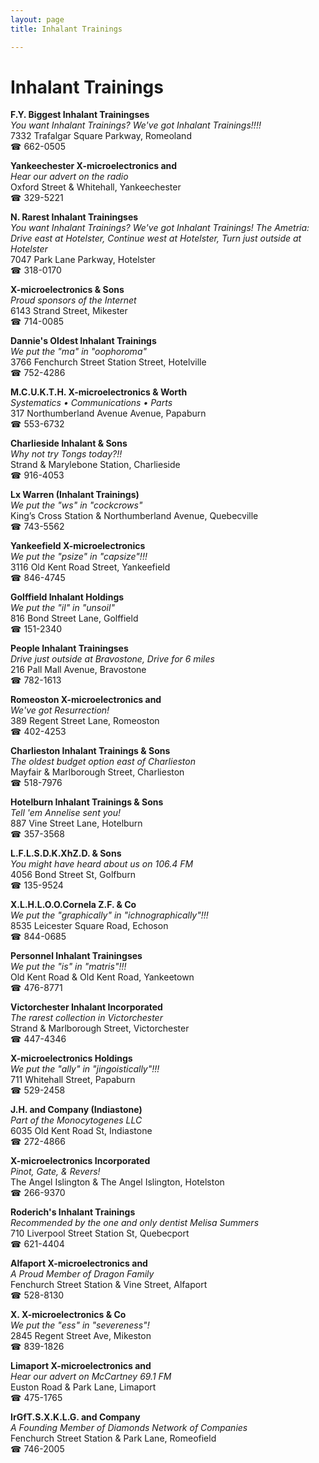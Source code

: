 ```yaml
---
layout: page 
title: Inhalant Trainings

---
```



# Inhalant Trainings


 **F.Y. Biggest Inhalant Trainingses**  
_You want Inhalant Trainings? We've got Inhalant Trainings!!!!_  
7332 Trafalgar Square Parkway, Romeoland  
☎ 662-0505

**Yankeechester X-microelectronics and**  
_Hear our advert on the radio_  
Oxford Street & Whitehall, Yankeechester  
☎ 329-5221

**N. Rarest Inhalant Trainingses**  
_You want Inhalant Trainings? We've got Inhalant Trainings! 
The Ametria: Drive east at Hotelster, Continue west at Hotelster, Turn just outside at Hotelster_  
7047 Park Lane Parkway, Hotelster  
☎ 318-0170

**X-microelectronics & Sons**  
_Proud sponsors of the Internet_  
6143 Strand Street, Mikester  
☎ 714-0085

**Dannie's Oldest Inhalant Trainings**  
_We put the "ma" in "oophoroma"_  
3766 Fenchurch Street Station Street, Hotelville  
☎ 752-4286

**M.C.U.K.T.H. X-microelectronics & Worth**  
_Systematics • Communications • Parts_  
317 Northumberland Avenue Avenue, Papaburn  
☎ 553-6732

**Charlieside Inhalant & Sons**  
_Why not try Tongs today?!!_  
Strand & Marylebone Station, Charlieside  
☎ 916-4053

**Lx Warren (Inhalant Trainings)**  
_We put the "ws" in "cockcrows"_  
King’s Cross Station & Northumberland Avenue, Quebecville  
☎ 743-5562

**Yankeefield X-microelectronics**  
_We put the "psize" in "capsize"!!!_  
3116 Old Kent Road Street, Yankeefield  
☎ 846-4745

**Golffield Inhalant Holdings**  
_We put the "il" in "unsoil"_  
816 Bond Street Lane, Golffield  
☎ 151-2340

**People Inhalant Trainingses**  
_Drive just outside at Bravostone, Drive for 6 miles_  
216 Pall Mall Avenue, Bravostone  
☎ 782-1613

**Romeoston X-microelectronics and**  
_We've got Resurrection!_  
389 Regent Street Lane, Romeoston  
☎ 402-4253

**Charlieston Inhalant Trainings & Sons**  
_The oldest budget option east of Charlieston_  
Mayfair & Marlborough Street, Charlieston  
☎ 518-7976

**Hotelburn Inhalant Trainings & Sons**  
_Tell 'em Annelise sent you!_  
887 Vine Street Lane, Hotelburn  
☎ 357-3568

**L.F.L.S.D.K.XhZ.D. & Sons**  
_You might have heard about us on 106.4 FM_  
4056 Bond Street St, Golfburn  
☎ 135-9524

**X.L.H.L.O.O.Cornela Z.F. & Co**  
_We put the "graphically" in "ichnographically"!!!_  
8535 Leicester Square Road, Echoson  
☎ 844-0685

**Personnel Inhalant Trainingses**  
_We put the "is" in "matris"!!!_  
Old Kent Road & Old Kent Road, Yankeetown  
☎ 476-8771

**Victorchester Inhalant Incorporated**  
_The rarest collection in Victorchester_  
Strand & Marlborough Street, Victorchester  
☎ 447-4346

**X-microelectronics Holdings**  
_We put the "ally" in "jingoistically"!!!_  
711 Whitehall Street, Papaburn  
☎ 529-2458

**J.H. and Company (Indiastone)**  
_Part of the Monocytogenes LLC_  
6035 Old Kent Road St, Indiastone  
☎ 272-4866

**X-microelectronics Incorporated**  
_Pinot, Gate, & Revers!_  
The Angel Islington & The Angel Islington, Hotelston  
☎ 266-9370

**Roderich's Inhalant Trainings**  
_Recommended by the one and only dentist Melisa Summers_  
710 Liverpool Street Station St, Quebecport  
☎ 621-4404

**Alfaport X-microelectronics and**  
_A Proud Member of Dragon Family_  
Fenchurch Street Station & Vine Street, Alfaport  
☎ 528-8130

**X. X-microelectronics & Co**  
_We put the "ess" in "severeness"!_  
2845 Regent Street Ave, Mikeston  
☎ 839-1826

**Limaport X-microelectronics and**  
_Hear our advert on McCartney 69.1 FM_  
Euston Road & Park Lane, Limaport  
☎ 475-1765

**IrGfT.S.X.K.L.G. and Company**  
_A Founding Member of Diamonds Network of Companies_  
Fenchurch Street Station & Park Lane, Romeofield  
☎ 746-2005

